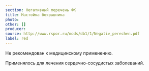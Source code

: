```yaml
---
section: Негативный перечень ФК
title: Настойка боярышника
photo:
other: []
producer:
source: http://www.rspor.ru/mods/db1/1/Negativ_perechen.pdf
label: red
---
```


Не рекомендован к медицинскому применению.

Применялось для лечения сердечно-сосудистых заболеваний.
